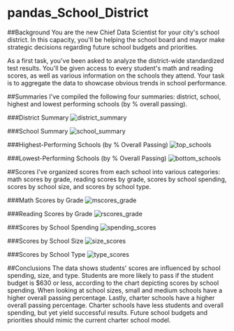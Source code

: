 # pandas_School_District

##Background
You are the new Chief Data Scientist for your city's school district. In this capacity, you'll be helping the school board and mayor make strategic decisions regarding future school budgets and priorities.

As a first task, you've been asked to analyze the district-wide standardized test results. You'll be given access to every student's math and reading scores, as well as various information on the schools they attend. Your task is to aggregate the data to showcase obvious trends in school performance.

##Summaries
I've compiled the following four summaries: district, school, highest and lowest performing schools (by % overall passing). 

###District Summary 
![district_summary](https://user-images.githubusercontent.com/119361768/211493965-0a895d38-08ea-4529-973d-e62b620c78af.png)

###School Summary
![school_summary](https://user-images.githubusercontent.com/119361768/211494185-4a5077db-9134-427b-a636-36af0f469507.png)

###Highest-Performing Schools (by % Overall Passing)
![top_schools](https://user-images.githubusercontent.com/119361768/211494577-238b97ee-9027-434a-bea4-ab77328c7cdd.png)

###Lowest-Performing Schools (by % Overall Passing)
![bottom_schools](https://user-images.githubusercontent.com/119361768/211494640-06830a93-b6d2-49c2-bade-5cbeacf02a41.png)

##Scores
I've organized scores from each school into various categories: math scores by grade, reading scores by grade, scores by school spending, scores by school size, and scores by school type.

###Math Scores by Grade
![mscores_grade](https://user-images.githubusercontent.com/119361768/211496030-932bd197-961e-4701-a9ca-f7c1d320ad53.png)

###Reading Scores by Grade
![rscores_grade](https://user-images.githubusercontent.com/119361768/211496084-2bdf5d5b-68c0-412f-a0b7-d3daf3143c04.png)

###Scores by School Spending
![spending_scores](https://user-images.githubusercontent.com/119361768/211496146-9f94fd9f-d627-45f3-8cd5-314f6d010498.png)

###Scores by School Size
![size_scores](https://user-images.githubusercontent.com/119361768/211496197-84eb827a-4049-4589-98ff-d4931e3ed0b2.png)

###Scores by School Type
![type_scores](https://user-images.githubusercontent.com/119361768/211496249-b08201c0-da99-489a-9996-81ef3d2bec41.png)


##Conclusions
The data shows students' scores are influenced by school spending, size, and type. Students are more likely to pass if the student budget is $630 or less, according to the chart depicting scores by school spending. When looking at school sizes, small and medium schools have a higher overall passing percentage. Lastly, charter schools have a higher overall passing percentage. Charter schools have less students and overall spending, but yet yield successful results. Future school budgets and priorities should mimic the current charter school model.


